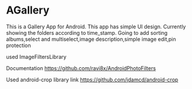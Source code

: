 # AGallery
This is a Gallery App for Android.
This app has simple UI design.
Currently showing the folders according to time_stamp.
Going to add sorting albums,select and multiselect,image description,simple image edit,pin protection 


used ImageFiltersLibrary

Documentation
https://github.com/ravi8x/AndroidPhotoFilters


Used android-crop library
link
https://github.com/jdamcd/android-crop